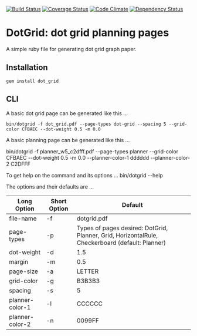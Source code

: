 [![Build Status](https://travis-ci.org/slabounty/dot_grid.svg?branch=master)](https://travis-ci.org/slabounty/dot_grid)
[![Coverage Status](https://coveralls.io/repos/slabounty/dot_grid/badge.png?branch=master)](https://coveralls.io/r/slabounty/dot_grid?branch=master)
[![Code Climate](https://codeclimate.com/github/slabounty/dot_grid.png)](https://codeclimate.com/github/slabounty/dot_grid)
[![Dependency Status](https://gemnasium.com/slabounty/dot_grid.svg)](https://gemnasium.com/slabounty/dot_grid)

# DotGrid: dot grid planning pages

A simple ruby file for generating dot grid graph paper.


## Installation
    gem install dot_grid

## CLI

A basic dot grid page can be generated like this ...

    bin/dotgrid -f dot_grid.pdf --page-types dot-grid --spacing 5 --grid-color CFBAEC --dot-weight 0.5 -m 0.0

A basic planning page can be generated like this ...

  bin/dotgrid -f planner_w5_c2dfff.pdf  --page-types planner --grid-color CFBAEC --dot-weight 0.5 -m 0.0 --planner-color-1 dddddd --planner-color-2 C2DFFF

To get help on the command and its options ...
    bin/dotgrid --help


The options and their defaults are ...

<table>
<thead>
<tr>
<th>Long Option</th><th>Short Option</th><th>Default</th>
</tr>
</thead>
<tbody>
<tr><td>file-name</td><td>-f</td><td>dotgrid.pdf</td></tr>
<tr><td>page-types</td><td>-p</td><td>Types of pages desired: DotGrid, Planner, Grid, HorizontalRule, Checkerboard (default: Planner)</td></tr>
<tr><td>dot-weight</td><td>-d</td><td>1.5</td></tr>
<tr><td>margin</td><td>-m</td><td>0.5</td></tr>
<tr><td>page-size</td><td>-a</td><td>LETTER</td></tr>
<tr><td>grid-color</td><td>-g</td><td>B3B3B3</td></tr>
<tr><td>spacing</td><td>-s</td><td>5</td></tr>
<tr><td>planner-color-1</td><td>-l</td><td>CCCCCC</td></tr>
<tr><td>planner-color-2</td><td>-n</td><td>0099FF</td></tr>
</tbody>
</table>

